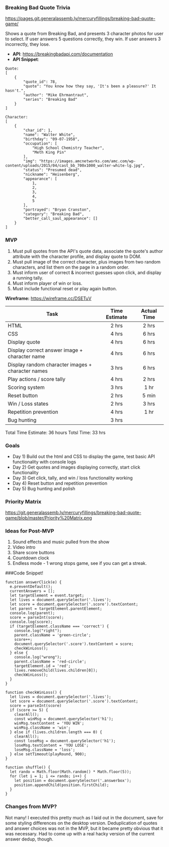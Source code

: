 ### Breaking Bad Quote Trivia

https://pages.git.generalassemb.ly/mercuryfillings/breaking-bad-quote-game/

Shows a quote from Breaking Bad, and presents 3 character photos for user to select. If user answers 5 questions correctly, they win. If user answers 3 incorrectly, they lose.
- **API**: https://breakingbadapi.com/documentation
- **API Snippet**: 

```
Quote: 
[
    {
        "quote_id": 78,
        "quote": "You know how they say, 'It's been a pleasure?' It hasn't.",
        "author": "Mike Ehrmantraut",
        "series": "Breaking Bad"
    }
]
    
Character: 
[
    {
        "char_id": 1,
        "name": "Walter White",
        "birthday": "09-07-1958",
        "occupation": [
            "High School Chemistry Teacher",
            "Meth King Pin"
        ],
        "img": "https://images.amcnetworks.com/amc.com/wp-content/uploads/2015/04/cast_bb_700x1000_walter-white-lg.jpg",
        "status": "Presumed dead",
        "nickname": "Heisenberg",
        "appearance": [
            1,
            2,
            3,
            4,
            5
        ],
        "portrayed": "Bryan Cranston",
        "category": "Breaking Bad",
        "better_call_saul_appearance": []
    }
]
```


### MVP

1) Must pull quotes from the API's quote data, associate the quote's author attribute with the character profile, and display quote to DOM. 
2) Must pull image of the correct character, plus images from two random characters, and list them on the page in a random order.
3) Must inform user of correct & incorrect guesses upon click, and display a running tally.
4) Must inform player of win or loss.
5) Must include functional reset or play again button.

**Wireframe:** https://wireframe.cc/DSETuV

| Task          | Time Estimate | Actual Time |
| ------------- |:-------------:|:------------:|
| HTML          | 2 hrs | 2 hrs|
| CSS           | 4 hrs | 6 hrs |
| Display quote | 4 hrs | 6 hrs |
| Display correct answer image + character name | 4 hrs | 6 hrs |
| Display random character images + character names | 3 hrs | 6 hrs |
| Play actions / score tally | 4 hrs | 2 hrs |
| Scoring system | 3 hrs | 1 hr | 
| Reset button | 2 hrs | 5 min |
| Win / Loss states | 2 hrs | 3 hrs |
| Repetition prevention | 4 hrs | 1 hr |
| Bug hunting | 3 hrs |

Total Time Estimate: 36 hours
Totsl Time: 33 hrs

### Goals
* Day 1) Build out the html and CSS to display the game, test basic API functionality with console logs
* Day 2) Get quotes and images displaying correctly, start click functionality 
* Day 3) Get click, tally, and win / loss functionality working
* Day 4) Reset button and repetition prevention
* Day 5) Bug hunting and polish


### Priority Matrix

https://git.generalassemb.ly/mercuryfillings/breaking-bad-quote-game/blob/master/Priority%20Matrix.png



### Ideas for Post-MVP

1) Sound effects and music pulled from the show
2) Video intro
3) Share score buttons
4) Countdown clock
5) Endless mode - 1 wrong stops game, see if you can get a streak.

###Code Snippet!
```
function answerClick(e) {
  e.preventDefault();
  currentAnswers = [];
  let targetElement = event.target;
  let lives = document.querySelector('.lives');
  let score = document.querySelector('.score').textContent;
  let parent = targetElement.parentElement;
  console.log(parent);
  score = parseInt(score);
  console.log(score);
  if (targetElement.className === 'correct') {
    console.log("right");
    parent.className = 'green-circle';
    score++;
    document.querySelector('.score').textContent = score;
    checkWinLoss();
  } else {
    console.log("wrong");
    parent.className = 'red-circle';
    targetElement.id = 'red';
    lives.removeChild(lives.children[0]);
    checkWinLoss();
  }
}

function checkWinLoss() {
  let lives = document.querySelector('.lives');
  let score = document.querySelector('.score').textContent;
  score = parseInt(score)
  if (score >= 5) {
    clearAll();
    const winMsg = document.querySelector('h1');
    winMsg.textContent = 'YOU WIN';
    winMsg.className = 'win';
  } else if (lives.children.length === 0) {
    clearAll();
    const loseMsg = document.querySelector('h1');
    loseMsg.textContent = 'YOU LOSE';
    loseMsg.className = 'loss';
  } else setTimeout(playRound, 900);
}

function shuffle() {
  let rando = Math.floor(Math.random() * Math.floor(5));
  for (let i = 1; i <= rando; i++) {
    let position = document.querySelector('.answerbox');
    position.appendChild(position.firstChild);
  }
}
```

### Changes from MVP?
Not many! I executed this pretty much as I laid out in the document, save for some styling differences on the desktop version. Deduplication of quotes and answer choices was not in the MVP, but it became pretty obvious that it was necessary. Had to come up with a real hacky version of the current answer dedup, though.
